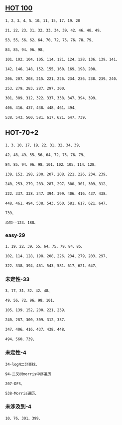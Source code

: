 ## [HOT 100](https://leetcode.cn/problem-list/2cktkvj/)

    1、2、3、4、5、10、11、15、17、19、20
    
    21、22、23、31、32、33、34、39、42、46、48、49、
    
    53、55、56、62、64、70、72、75、76、78、79、
    
    84、85、94、96、98、
    
    101、102、104、105、114、121、124、128、136、139、141、
    
    142、146、148、152、155、160、169、198、200、
    
    206、207、208、215、221、226、234、236、238、239、240、
    
    253、279、283、287、297、300、
    
    301、309、312、322、337、338、347、394、399、
    
    406、416、437、438、448、461、494、
    
    538、543、560、581、617、621、647、739、

## HOT-70+2

    1、3、10、17、19、22、31、32、34、39、
    
    42、48、49、55、56、64、72、75、76、79、
    
    84、85、94、96、98、101、102、105、114、128、
    
    139、152、198、200、207、208、221、226、234、239、
    
    240、253、279、283、287、297、300、301、309、312、
    
    322、337、338、347、394、399、406、416、437、438、
    
    448、461、494、538、543、560、581、617、621、647、
    
    739、
    
    添加--123、188、

### easy·29

    1、19、22、39、55、64、75、79、84、85、
    
    102、114、128、198、208、226、234、279、283、297、
    
    322、338、394、461、543、581、617、621、647、

### 未定性-33

    3、17、31、32、42、48、
    
    49、56、72、96、98、101、
    
    105、139、152、200、221、239、
    
    240、287、300、309、312、337、
    
    347、406、416、437、438、448、
    
    494、560、739、

### 未定性-4

    34-logN二分查找、
    
    94-二叉树morris中序遍历
    
    207-DFS、
    
    538-Morris遍历、

### 未涉及到-4

    10、76、301、399、